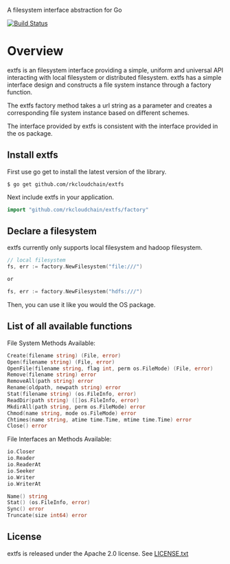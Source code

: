 A filesystem interface abstraction for Go

[![Build Status](https://travis-ci.org/rkcloudchain/extfs.svg?branch=master)](https://travis-ci.org/rkcloudchain/extfs)

# Overview
extfs is an filesystem interface providing a simple, uniform and universal API interacting with local filesystem or distributed filesystem. extfs has a simple interface design and constructs a file system instance through a factory function. 

The extfs factory method takes a url string as a parameter and creates a corresponding file system instance based on different schemes.

The interface provided by extfs is consistent with the interface provided in the os package.

## Install extfs

First use go get to install the latest version of the library.
```shell
$ go get github.com/rkcloudchain/extfs
```

Next include extfs in your application.
```go
import "github.com/rkcloudchain/extfs/factory"
```

## Declare a filesystem

extfs currently only supports local filesystem and hadoop filesystem.

```go
// local filesystem
fs, err := factory.NewFilesystem("file:///")

or

fs, err := factory.NewFilesystem("hdfs:///")
```

Then, you can use it like you would the OS package.

## List of all available functions

File System Methods Available:
```go
Create(filename string) (File, error)
Open(filename string) (File, error)
OpenFile(filename string, flag int, perm os.FileMode) (File, error)
Remove(filename string) error
RemoveAll(path string) error
Rename(oldpath, newpath string) error
Stat(filename string) (os.FileInfo, error)
ReadDir(path string) ([]os.FileInfo, error)
MkdirAll(path string, perm os.FileMode) error
Chmod(name string, mode os.FileMode) error
Chtimes(name string, atime time.Time, mtime time.Time) error
Close() error
```
File Interfaces an Methods Available:
```go
io.Closer
io.Reader
io.ReaderAt
io.Seeker
io.Writer
io.WriterAt

Name() string
Stat() (os.FileInfo, error)
Sync() error
Truncate(size int64) error
```

## License
extfs is released under the Apache 2.0 license. See
[LICENSE.txt](https://github.com/rkcloudchain/extfs/blob/master/LICENSE)
